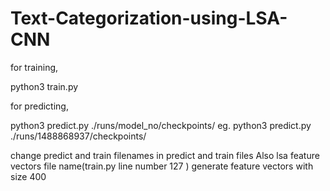 # Text-Categorization-using-LSA-CNN

for training,

python3 train.py 


for predicting,

python3 predict.py ./runs/model_no/checkpoints/
eg.
python3 predict.py ./runs/1488868937/checkpoints/


change predict and train filenames in predict and train files
Also lsa feature vectors file name(train.py line number 127 )
generate feature vectors with size 400
